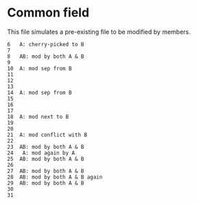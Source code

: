 Common field
===

This file simulates a pre-existing file to be modified by members.
```
6   A: cherry-picked to B
7
8   AB: mod by both A & B
9
10  A: mod sep from B
11
12
13
14  A: mod sep from B
15
16
17
18  A: mod next to B
19
20
21  A: mod conflict with B
22
23  AB: mod by both A & B
24   A: mod again by A
25  AB: mod by both A & B
26
27  AB: mod by both A & B
28  AB: mod by both A & B again
29  AB: mod by both A & B
30
31
```
